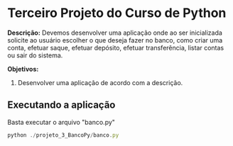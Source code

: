 # Terceiro Projeto do Curso de Python
__Descrição:__
Devemos desenvolver uma aplicação onde ao ser inicializada solicite ao usuário escolher o
que deseja fazer no banco, como criar uma conta, efetuar saque, efetuar depósito, efetuar
transferência, listar contas ou sair do sistema.


__Objetivos:__
1. Desenvolver uma aplicação de acordo com a descrição.

## Executando a aplicação
Basta executar o arquivo "banco.py"
```javascript
python ./projeto_3_BancoPy/banco.py
```


